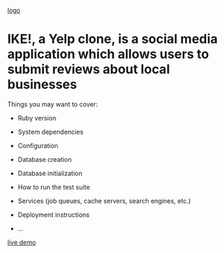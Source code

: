 [logo](https://github.com/Bogdan18b/Project_Zebra/blob/master/pics/logo.png)

# IKE!, a Yelp clone, is a social media application which allows users to submit reviews about local businesses

Things you may want to cover:

* Ruby version

* System dependencies

* Configuration

* Database creation

* Database initialization

* How to run the test suite

* Services (job queues, cache servers, search engines, etc.)

* Deployment instructions

* ...

[live demo](https://project-ike.herokuapp.com/#/)
